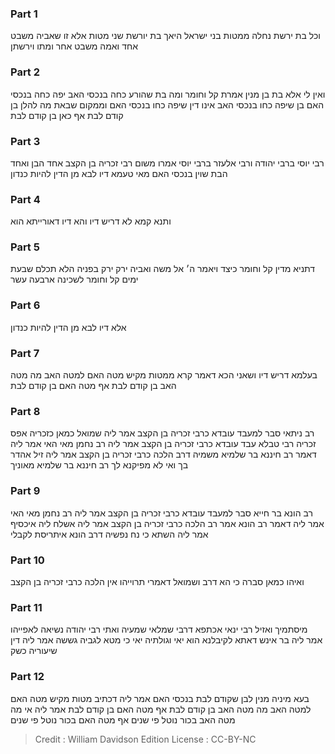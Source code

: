 
### Part 1
וכל בת ירשת נחלה ממטות בני ישראל היאך בת יורשת שני מטות אלא זו שאביה משבט אחד ואמה משבט אחר ומתו וירשתן

### Part 2
ואין לי אלא בת בן מנין אמרת קל וחומר ומה בת שהורע כחה בנכסי האב יפה כחה בנכסי האם בן שיפה כחו בנכסי האב אינו דין שיפה כחו בנכסי האם וממקום שבאת מה להלן בן קודם לבת אף כאן בן קודם לבת

### Part 3
רבי יוסי ברבי יהודה ורבי אלעזר ברבי יוסי אמרו משום רבי זכריה בן הקצב אחד הבן ואחד הבת שוין בנכסי האם מאי טעמא דיו לבא מן הדין להיות כנדון

### Part 4
ותנא קמא לא דריש דיו והא דיו דאורייתא הוא

### Part 5
דתניא מדין קל וחומר כיצד ויאמר ה׳ אל משה ואביה ירק ירק בפניה הלא תכלם שבעת ימים קל וחומר לשכינה ארבעה עשר

### Part 6
אלא דיו לבא מן הדין להיות כנדון

### Part 7
בעלמא דריש דיו ושאני הכא דאמר קרא ממטות מקיש מטה האם למטה האב מה מטה האב בן קודם לבת אף מטה האם בן קודם לבת

### Part 8
רב ניתאי סבר למעבד עובדא כרבי זכריה בן הקצב אמר ליה שמואל כמאן כזכריה אפס זכריה רבי טבלא עבד עובדא כרבי זכריה בן הקצב אמר ליה רב נחמן מאי האי אמר ליה דאמר רב חיננא בר שלמיא משמיה דרב הלכה כרבי זכריה בן הקצב אמר ליה זיל אהדר בך ואי לא מפיקנא לך רב חיננא בר שלמיא מאוניך

### Part 9
רב הונא בר חייא סבר למעבד עובדא כרבי זכריה בן הקצב אמר ליה רב נחמן מאי האי אמר ליה דאמר רב הונא אמר רב הלכה כרבי זכריה בן הקצב אמר ליה אשלח ליה איכסיף אמר ליה השתא כי נח נפשיה דרב הונא איתריסת לקבלי

### Part 10
ואיהו כמאן סברה כי הא דרב ושמואל דאמרי תרוייהו אין הלכה כרבי זכריה בן הקצב

### Part 11
מיסתמיך ואזיל רבי ינאי אכתפא דרבי שמלאי שמעיה ואתי רבי יהודה נשיאה לאפייהו אמר ליה בר אינש דאתא לקיבלנא הוא יאי וגולתיה יאי כי מטא לגביה גששה אמר ליה דין שיעוריה כשק

### Part 12
בעא מיניה מנין לבן שקודם לבת בנכסי האם אמר ליה דכתיב מטות מקיש מטה האם למטה האב מה מטה האב בן קודם לבת אף מטה האם בן קודם לבת אמר ליה אי מה מטה האב בכור נוטל פי שנים אף מטה האם בכור נוטל פי שנים

>Credit : William Davidson Edition
>License : CC-BY-NC